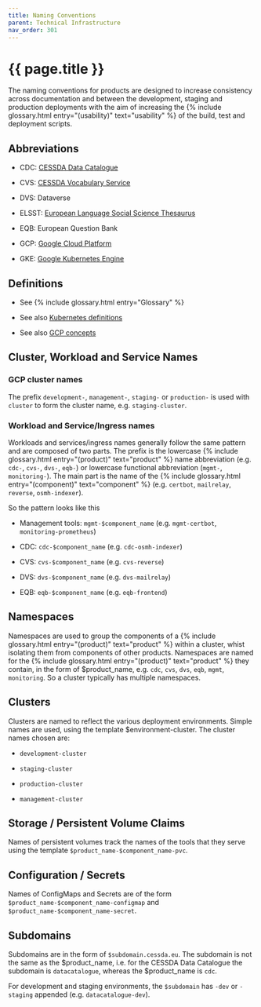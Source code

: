 ```yaml
---
title: Naming Conventions
parent: Technical Infrastructure
nav_order: 301
---
```


# {{ page.title }}

The naming conventions for products are designed to increase consistency across documentation and between the development,
 staging and production deployments with the aim of increasing the {% include glossary.html entry="(usability)" text="usability" %} of the build,
 test and deployment scripts.

## Abbreviations

- CDC: [CESSDA Data Catalogue](https://datacatalogue.cessda.eu/)

- CVS: [CESSDA Vocabulary Service](https://vocabularies.cessda.eu/)

- DVS: Dataverse

- ELSST: [European Language Social Science Thesaurus](https://elsst.ukdataservice.ac.uk/)

- EQB: European Question Bank

- GCP: [Google Cloud Platform](https://cloud.google.com)

- GKE: [Google Kubernetes Engine](https://console.cloud.google.com/kubernetes/)

## Definitions

- See {% include glossary.html entry="Glossary" %}

- See also [Kubernetes definitions](https://kubernetes.io/docs/concepts/overview/components/)

- See also [GCP concepts](https://cloud.google.com/docs/overview/)

## Cluster, Workload and Service Names

### GCP cluster names

The prefix `development-`, `management-`, `staging-` or `production-` is used with `cluster` to form the cluster name, e.g. `staging-cluster`.

### Workload and Service/Ingress names

Workloads and services/ingress names generally follow the same pattern and are composed of two parts.
The prefix is the lowercase  {% include glossary.html entry="(product)" text="product" %} name abbreviation (e.g. `cdc-`, `cvs-`, `dvs-`, `eqb-`)
or lowercase functional abbreviation (`mgmt-`, `monitoring-`). The main part is the name of
the  {% include glossary.html entry="(component)" text="component" %} (e.g. `certbot`, `mailrelay`, `reverse`, `osmh-indexer`).

So the pattern looks like this

- Management tools: `mgmt-$component_name` (e.g. `mgmt-certbot`, `monitoring-prometheus`)

- CDC: `cdc-$component_name` (e.g. `cdc-osmh-indexer`)

- CVS: `cvs-$component_name` (e.g. `cvs-reverse`)

- DVS: `dvs-$component_name` (e.g. `dvs-mailrelay`)

- EQB: `eqb-$component_name` (e.g. `eqb-frontend`)

## Namespaces

Namespaces are used to group the components of a  {% include glossary.html entry="(product)" text="product" %}
within a cluster, whist isolating them from components of other products.
Namespaces are named for the  {% include glossary.html entry="(product)" text="product" %} they contain,
in the form of $product_name, e.g. `cdc`, `cvs`, `dvs`, `eqb`, `mgmt`, `monitoring`.
So a cluster typically has multiple namespaces.

## Clusters

Clusters are named to reflect the various deployment environments. Simple names are used, using the template $environment-cluster.
 The cluster names chosen are:

- `development-cluster`

- `staging-cluster`

- `production-cluster`

- `management-cluster`

## Storage / Persistent Volume Claims

Names of persistent volumes track the names of the tools that they serve using the template `$product_name-$component_name-pvc`.

## Configuration / Secrets

Names of ConfigMaps and Secrets are of the form `$product_name-$component_name-configmap` and `$product_name-$component_name-secret`.

## Subdomains

Subdomains are in the form of `$subdomain.cessda.eu`. The subdomain is not the same as the $product_name,
i.e. for the CESSDA Data Catalogue the subdomain is `datacatalogue`, whereas the $product_name is `cdc`.

For development and staging environments, the `$subdomain` has `-dev` or `-staging` appended (e.g. `datacatalogue-dev`).
